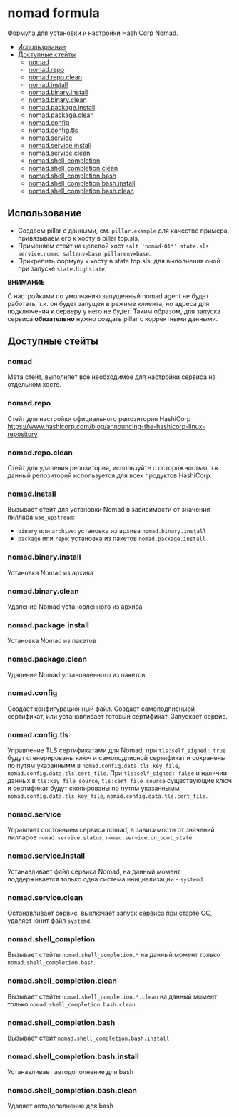 <!-- omit in toc -->
# nomad formula

Формула для установки и настройки HashiCorp Nomad.

* [Использование](#использование)
* [Доступные стейты](#доступные-стейты)
  * [nomad](#nomad)
  * [nomad.repo](#nomadrepo)
  * [nomad.repo.clean](#nomadrepoclean)
  * [nomad.install](#nomadinstall)
  * [nomad.binary.install](#nomadbinaryinstall)
  * [nomad.binary.clean](#nomadbinaryclean)
  * [nomad.package.install](#nomadpackageinstall)
  * [nomad.package.clean](#nomadpackageclean)
  * [nomad.config](#nomadconfig)
  * [nomad.config.tls](#nomadconfigtls)
  * [nomad.service](#nomadservice)
  * [nomad.service.install](#nomadserviceinstall)
  * [nomad.service.clean](#nomadserviceclean)
  * [nomad.shell_completion](#nomadshell_completion)
  * [nomad.shell_completion.clean](#nomadshell_completionclean)
  * [nomad.shell_completion.bash](#nomadshell_completionbash)
  * [nomad.shell_completion.bash.install](#nomadshell_completionbashinstall)
  * [nomad.shell_completion.bash.clean](#nomadshell_completionbashclean)

## Использование

* Создаем pillar с данными, см. `pillar.example` для качестве примера, привязываем его к хосту в pillar top.sls.
* Применяем стейт на целевой хост `salt 'nomad-01*' state.sls service.nomad saltenv=base pillarenv=base`.
* Прикрепить формулу к хосту в state top.sls, для выполнения оной при запуске `state.highstate`.

__ВНИМАНИЕ__  

С настройками по умолчанию запущенный nomad agent не будет работать, т.к. он будет запущен в режиме клиента, но адреса для подключения к серверу у него не будет. Таким образом, для запуска сервиса __обязательно__ нужно создать pillar с корректными данными.

## Доступные стейты

### nomad

Мета стейт, выполняет все необходимое для настройки сервиса на отдельном хосте.

### nomad.repo

Стейт для настройки официального репозитория HashiCorp <https://www.hashicorp.com/blog/announcing-the-hashicorp-linux-repository>

### nomad.repo.clean

Стейт для удаления репозитория, используйте с осторожностью, т.к. данный репозиторий используется для всех продуктов HashiCorp.

### nomad.install

Вызывает стейт для установки Nomad в зависимости от значения пиллара `use_upstream`:

* `binary` или `archive`: установка из архива `nomad.binary.install`
* `package` или `repo`: установка из пакетов `nomad.package.install`

### nomad.binary.install

Установка Nomad из архива

### nomad.binary.clean

Удаление Nomad установленного из архива

### nomad.package.install

Установка Nomad из пакетов

### nomad.package.clean

Удаление Nomad установленного из пакетов

### nomad.config

Создает конфигурационный файл. Создает самоподписныой сертификат, или устанавливает готовый сертификат. Запускает сервис.

### nomad.config.tls

Управление TLS сертификатами для Nomad, при `tls:self_signed: true` будут сгенерированы ключ и самоподписной сертификат и сохранены по путям указаннымм в `nomad.config.data.tls.key_file`, `nomad.config.data.tls.cert_file`. При `tls:self_signed: false` и наличии данных в `tls:key_file_source`, `tls:cert_file_source` существующие ключ и сертификат будут скопированы по путям указаннымм `nomad.config.data.tls.key_file`, `nomad.config.data.tls.cert_file`.

### nomad.service

Управляет состоянием сервиса nomad, в зависимости от значений пилларов `nomad.service.status`, `nomad.service.on_boot_state`.

### nomad.service.install

Устанавливает файл сервиса Nomad, на данный момент поддерживается только одна система инициализации - `systemd`.

### nomad.service.clean

Останавливает сервис, выключает запуск сервиса при старте ОС, удаляет юнит файл `systemd`.

### nomad.shell_completion

Вызывает стейты `nomad.shell_completion.*` на данный момент только `nomad.shell_completion.bash`.

### nomad.shell_completion.clean

Вызывает стейты `nomad.shell_completion.*.clean` на данный момент только `nomad.shell_completion.bash.clean`.

### nomad.shell_completion.bash

Вызывает стейт `nomad.shell_completion.bash.install`

### nomad.shell_completion.bash.install

Устанавливает автодополнение для bash

### nomad.shell_completion.bash.clean

Удаляет автодополнение для bash
